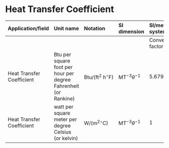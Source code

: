 # Heat Transfer Coefficient

| Application/field | Unit name | Notation | SI dimension | SI/metric system |  | English/US system |  |
| :--- | :--- | :--- | :--- | :--- | :--- | :--- | :--- |
|  |  |  |  | Conversion factor | Unit | Conversion factor | Unit |
| Heat Transfer Coefficient | Btu per square foot per hour per degree Fahrenheit (or Rankine) | $\mathrm{Btu} /\left(\mathrm{ft}^{2} \mathrm{~h}{ }^{\circ} \mathrm{F}\right)$ | $\mathrm{MT}^{-3} \theta^{-1}$ | 5.679 | W/ ( $\mathrm{m}^{2}{ }^{\circ} \mathrm{C}$ ) | 1 | Btu/ ( $\mathrm{ft}^{2} \mathrm{~h}{ }^{\circ} \mathrm{F}$ ) |
| Heat Transfer Coefficient | watt per square meter per degree Celsius (or kelvin) | $\mathrm{W} /\left(\mathrm{m}^{2}{ }^{\circ} \mathrm{C}\right)$ | $\mathrm{MT}^{-3} \theta^{-1}$ | 1 | W/ ( $\mathrm{m}^{2}{ }^{\circ} \mathrm{C}$ ) | 0.1762 | Btu/ ( $\mathrm{ft}^{2} \mathrm{~h}{ }^{\circ} \mathrm{F}$ ) |
